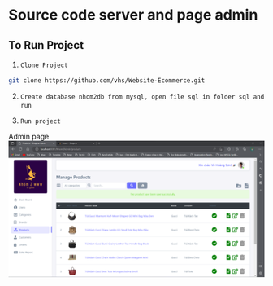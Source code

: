 # Source code server and page admin

## To Run Project
1. `Clone Project`
```sh
git clone https://github.com/vhs/Website-Ecommerce.git
```
2. `Create database nhom2db from mysql, open file sql in folder sql and run`

3. `Run project`

Admin page
![Alt Text](https://github.com/vhs24/Website-Ecommerce/blob/main/sql/Admin.png)
